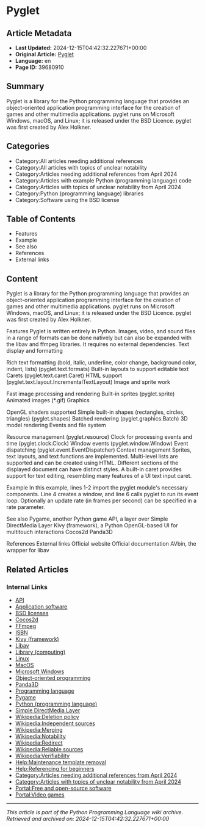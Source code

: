 # Pyglet

## Article Metadata

- **Last Updated:** 2024-12-15T04:42:32.227671+00:00
- **Original Article:** [Pyglet](https://en.wikipedia.org/wiki/Pyglet)
- **Language:** en
- **Page ID:** 39680910

## Summary

Pyglet is a library for the Python programming language that provides an object-oriented application programming interface for the creation of games and other multimedia applications. pyglet runs on Microsoft Windows, macOS, and Linux; it is released under the BSD Licence. pyglet was first created by Alex Holkner.

## Categories

- Category:All articles needing additional references
- Category:All articles with topics of unclear notability
- Category:Articles needing additional references from April 2024
- Category:Articles with example Python (programming language) code
- Category:Articles with topics of unclear notability from April 2024
- Category:Python (programming language) libraries
- Category:Software using the BSD license

## Table of Contents

- Features
- Example
- See also
- References
- External links

## Content

Pyglet is a library for the Python programming language that provides an object-oriented application programming interface for the creation of games and other multimedia applications. pyglet runs on Microsoft Windows, macOS, and Linux; it is released under the BSD Licence. pyglet was first created by Alex Holkner.

Features
Pyglet is written entirely in Python. Images, video, and sound files in a range of formats can be done natively but can also be expanded with the libav and ffmpeg libraries. It requires no external dependencies.
Text display and formatting

Rich text formatting (bold, italic, underline, color change, background color, indent, lists) (pyglet.text.formats)
Built-in layouts to support editable text
Carets (pyglet.text.caret.Caret)
HTML support (pyglet.text.layout.IncrementalTextLayout)
Image and sprite work

Fast image processing and rendering
Built-in sprites (pyglet.sprite)
Animated images (*.gif)
Graphics

OpenGL shaders supported
Simple built-in shapes (rectangles, circles, triangles) (pyglet.shapes)
Batched rendering (pyglet.graphics.Batch)
3D model rendering
Events and file system

Resource management (pyglet.resource)
Clock for processing events and time (pyglet.clock.Clock)
Window events (pyglet.window.Window)
Event dispatching (pyglet.event.EventDispatcher)
Context management
Sprites, text layouts, and text functions are implemented. Multi-level lists are supported and can be created using HTML. Different sections of the displayed document can have distinct styles. A built-in caret provides support for text editing, resembling many features of a UI text input caret.

Example
In this example, lines 1-2 import the pyglet module's necessary components. Line 4 creates a window, and line 6 calls pyglet to run its event loop. Optionally an update rate (in frames per second) can be specified in a rate parameter.

See also
Pygame, another Python game API, a layer over Simple DirectMedia Layer
Kivy (framework), a Python OpenGL-based UI for multitouch interactions
Cocos2d
Panda3D

References
External links
Official website
Official documentation
AVbin, the wrapper for libav

## Related Articles

### Internal Links

- [API](https://en.wikipedia.org/wiki/API)
- [Application software](https://en.wikipedia.org/wiki/Application_software)
- [BSD licenses](https://en.wikipedia.org/wiki/BSD_licenses)
- [Cocos2d](https://en.wikipedia.org/wiki/Cocos2d)
- [FFmpeg](https://en.wikipedia.org/wiki/FFmpeg)
- [ISBN](https://en.wikipedia.org/wiki/ISBN)
- [Kivy (framework)](https://en.wikipedia.org/wiki/Kivy_(framework))
- [Libav](https://en.wikipedia.org/wiki/Libav)
- [Library (computing)](https://en.wikipedia.org/wiki/Library_(computing))
- [Linux](https://en.wikipedia.org/wiki/Linux)
- [MacOS](https://en.wikipedia.org/wiki/MacOS)
- [Microsoft Windows](https://en.wikipedia.org/wiki/Microsoft_Windows)
- [Object-oriented programming](https://en.wikipedia.org/wiki/Object-oriented_programming)
- [Panda3D](https://en.wikipedia.org/wiki/Panda3D)
- [Programming language](https://en.wikipedia.org/wiki/Programming_language)
- [Pygame](https://en.wikipedia.org/wiki/Pygame)
- [Python (programming language)](https://en.wikipedia.org/wiki/Python_(programming_language))
- [Simple DirectMedia Layer](https://en.wikipedia.org/wiki/Simple_DirectMedia_Layer)
- [Wikipedia:Deletion policy](https://en.wikipedia.org/wiki/Wikipedia:Deletion_policy)
- [Wikipedia:Independent sources](https://en.wikipedia.org/wiki/Wikipedia:Independent_sources)
- [Wikipedia:Merging](https://en.wikipedia.org/wiki/Wikipedia:Merging)
- [Wikipedia:Notability](https://en.wikipedia.org/wiki/Wikipedia:Notability)
- [Wikipedia:Redirect](https://en.wikipedia.org/wiki/Wikipedia:Redirect)
- [Wikipedia:Reliable sources](https://en.wikipedia.org/wiki/Wikipedia:Reliable_sources)
- [Wikipedia:Verifiability](https://en.wikipedia.org/wiki/Wikipedia:Verifiability)
- [Help:Maintenance template removal](https://en.wikipedia.org/wiki/Help:Maintenance_template_removal)
- [Help:Referencing for beginners](https://en.wikipedia.org/wiki/Help:Referencing_for_beginners)
- [Category:Articles needing additional references from April 2024](https://en.wikipedia.org/wiki/Category:Articles_needing_additional_references_from_April_2024)
- [Category:Articles with topics of unclear notability from April 2024](https://en.wikipedia.org/wiki/Category:Articles_with_topics_of_unclear_notability_from_April_2024)
- [Portal:Free and open-source software](https://en.wikipedia.org/wiki/Portal:Free_and_open-source_software)
- [Portal:Video games](https://en.wikipedia.org/wiki/Portal:Video_games)

---
_This article is part of the Python Programming Language wiki archive._
_Retrieved and archived on: 2024-12-15T04:42:32.227671+00:00_